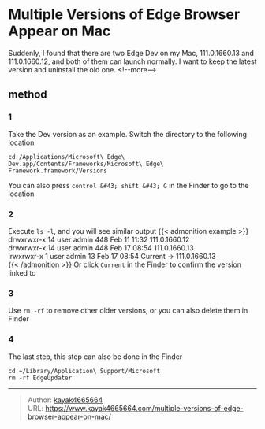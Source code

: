 # Multiple Versions of Edge Browser Appear on Mac

Suddenly, I found that there are two Edge Dev on my Mac, 111.0.1660.13 and 111.0.1660.12, and both of them can launch normally. I want to keep the latest version and uninstall the old one.
&lt;!--more--&gt;

## method
### 1
Take the Dev version as an example. Switch the directory to the following location
```
cd /Applications/Microsoft\ Edge\ Dev.app/Contents/Frameworks/Microsoft\ Edge\ Framework.framework/Versions
```
You can also press `control &#43; shift &#43; G` in the Finder to go to the location

### 2
Execute `ls -l`, and you will see similar output
{{&lt; admonition example &gt;}}
drwxrwxr-x 14 user admin 448 Feb 11 11:32 111.0.1660.12  
drwxrwxr-x 14 user admin 448 Feb 17 08:54 111.0.1660.13  
lrwxrwxr-x 1 user admin 13 Feb 17 08:54 Current -&gt; 111.0.1660.13  
{{&lt; /admonition &gt;}}
Or click `Current` in the Finder to confirm the version linked to

### 3
Use `rm -rf` to remove other older versions, or you can also delete them in Finder

### 4
The last step, this step can also be done in the Finder
```
cd ~/Library/Application\ Support/Microsoft
rm -rf EdgeUpdater
```

---

> Author: [kayak4665664](https://github.com/kayak4665664)  
> URL: https://www.kayak4665664.com/multiple-versions-of-edge-browser-appear-on-mac/  

